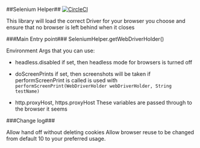 ##Selenium Helper##
[![CircleCI](https://circleci.com/gh/qld-gov-au/seleniumHelper.svg?style=svg)](https://circleci.com/gh/qld-gov-au/seleniumHelper)

This library will load the correct Driver for your browser you choose and ensure that no browser is left behind when it closes

###Main Entry point###
SeleniumHelper.getWebDriverHolder()

Environment Args that you can use:
* headless.disabled
  if set, then headless mode for browsers is turned off

* doScreenPrints
  if set, then screenshots will be taken if performScreenPrint is called
  is used with ```performScreenPrint(WebDriverHolder webDriverHolder, String testName)```

* http.proxyHost, https.proxyHost
  These variables are passed through to the browser it seems


###Change log###

Allow hand off without deleting cookies
Allow browser reuse to be changed from default 10 to your preferred usage.